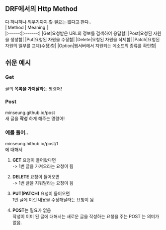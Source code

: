 ## DRF에서의 Http Method  
~~다 하나하나 외우기까지 할 필요는 없다고 한다..~~  
| Method | Meaning |  
|:------:|:-------:|
|Get|요청받은 URL의 정보를 검색하여 응답함|
|Post|요청된 자원을 생성함|
|Put|요청된 자원을 수정함|
|Delete|요청된 자원을 삭제함|
|Patch|요청된 자원의 일부를 교체(수정)함|
|Option|웹서버에서 지원되는 메소드의 종류를 확인함|

## 쉬운 예시  

### Get  
글의 **목록을 가져달라**는 명령어!  
### Post  
minseung.github.io/post  
새 글을 **작성** 하게 해주는 명령어!  

### 예를 들어..  
minseung.hithub.io/post/1  
에 대해서 
  
1. **GET** 요청이 들어왔다면  
-> 1번 글을 가져오라는 요청이 됨  
  
2. **DELETE** 요청이 들어오면  
-> 1번 글을 지워달라는 요청이 됨  
  
3. **PUT(PATCH)** 요청이 들어오면  
1번 글에 이런 내용을 수정해달라는 요청이 됨  
  
4. **POST**는 필요가 없음  
작성이 이미 된 글에 대해서는 새로운 글을 작성하는 요청을 주는 POST 는 의미가 없음.  
  


